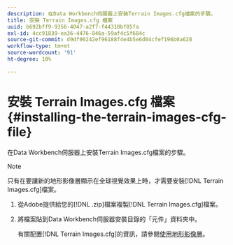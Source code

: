 ```yaml
---
description: 在Data Workbench伺服器上安裝Terrain Images.cfg檔案的步驟。
title: 安裝 Terrain Images.cfg 檔案
uuid: b692bff9-9356-4047-a2f7-f44310bf85fa
exl-id: 4cc91839-ea36-4476-846a-59af4c5f684c
source-git-commit: d9df90242ef96188f4e4b5e6d04cfef196b0a628
workflow-type: tm+mt
source-wordcount: '91'
ht-degree: 10%

---
```


# 安裝 Terrain Images.cfg 檔案{#installing-the-terrain-images-cfg-file}

在Data Workbench伺服器上安裝Terrain Images.cfg檔案的步驟。

>[!NOTE]
>
>只有在要讓新的地形影像層顯示在全球視覺效果上時，才需要安裝[!DNL Terrain Images.cfg]檔案。

1. 從Adobe提供給您的[!DNL .zip]檔案複製[!DNL Terrain Images.cfg]檔案。
1. 將檔案貼到Data Workbench伺服器安裝目錄的「元件」資料夾中。

   有關配置[!DNL Terrain Images.cfg]的資訊，請參閱[使用地形影像層](../../../home/c-geo-oview/c-wk-img-lyrs/c-trn-img-lyrs/c-trn-img-lyrs.md#concept-8a0a16013e824ac29f35a0349b5d8ccf)。
